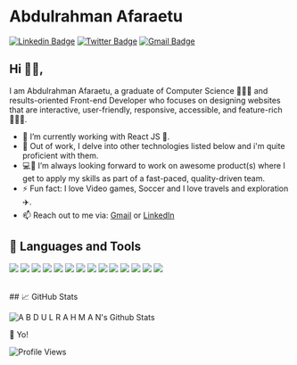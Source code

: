 # Abdulrahman Afaraetu

[![Linkedin Badge](https://img.shields.io/badge/-abdulrahmanafaraetu-blue?style=flat-square&logo=Linkedin&logoColor=white&link=https://www.linkedin.com/in/afaraetu94/)](https://www.linkedin.com/in/afaraetu94/)
[![Twitter Badge](https://img.shields.io/badge/-Abd'rahman-blue?style=flat-square&logo=Twitter&logoColor=white&link=https://twitter.com/_rhammy)](https://twitter.com/_rhammy)
[![Gmail Badge](https://img.shields.io/badge/-afaraeturahman@gmail.com-c14438?style=flat-square&logo=Gmail&logoColor=white&link=mailto:afaraeturahman@gmail.com)](mailto:afaraeturahman@gmail.com)

## Hi 👋🏽,

I am Abdulrahman Afaraetu, a graduate of Computer Science 👨🏽‍🎓 and results-oriented Front-end Developer who focuses on designing websites that are interactive, user-friendly, responsive, accessible, and feature-rich 👨🏽‍💻.

- 🔭 I’m currently working with React JS 💚.
- 🌱 Out of work, I delve into other technologies listed below and i'm quite proficient with them.
- 💻👯 I’m always looking forward to work on awesome product(s) where I get to apply my skills as part of a fast-paced, quality-driven team.
- ⚡ Fun fact: I love Video games, Soccer and I love travels and exploration ✈️.
- 📫 Reach out to me via: [Gmail](mailto:afaraeturahman@gmail.com) or [LinkedIn](https://www.linkedin.com/in/afaraetu94/)

## 🔧 Languages and Tools

![](https://img.shields.io/badge/JavaScript-informational?style=flat&logo=javascript&logoColor=000000&color=238636&labelColor=F7DF1E)
![](https://img.shields.io/badge/React-informational?style=flat&logo=react&logoColor=white&color=238636&labelColor=61DAFB)
![](https://img.shields.io/badge/Redux-informational?style=flat&logo=Redux&logoColor=white&color=238636&labelColor=764ABC)
![](https://img.shields.io/badge/Express-informational?style=flat&logo=express&logoColor=339933&color=238636&labelColor=ffffff)
![](https://img.shields.io/badge/MongoDB-informational?style=flat&logo=mongodb&logoColor=47A248&color=238636&labelColor=000)
![](https://img.shields.io/badge/MySQL-informational?style=flat&logo=mysql&logoColor=ffffff&color=238636&labelColor=4479A1)
![](https://img.shields.io/badge/WordPress-informational?style=flat&logo=wordpress&logoColor=06B6D4&color=238636&labelColor=FFFFFF)
![](https://img.shields.io/badge/WebFlow-informational?style=flat&logo=webflow&logoColor=06B6D4&color=238636&labelColor=FFFFFF)
![](https://img.shields.io/badge/Bootstrap-informational?style=flat&logo=bootstrap&logoColor=ffffff&color=238636&labelColor=7952B3)
![](https://img.shields.io/badge/SCSS-informational?style=flat&logo=sass&logoColor=C76494&color=238636&labelColor=FFFFFF)
![](https://img.shields.io/badge/GIT-informational?style=flat&logo=git&logoColor=ffffff&color=238636&labelColor=F05032)
![](https://img.shields.io/badge/GitHub-informational?style=flat&logo=github&logoColor=ffffff&color=238636&labelColor=181717)
![](https://img.shields.io/badge/VS%20Code-informational?style=flat&logo=visual-studio-code&logoColor=007ACC&color=238636&labelColor=ffffff)
![](https://img.shields.io/badge/Linux-informational?style=flat&logo=linux&logoColor=000000&color=238636&labelColor=FCC624)

<!-- [![wakatime](https://wakatime.com/badge/user/49f0899f-07ec-44d7-854d-b6ce6d9db709.svg)](https://wakatime.com/@49f0899f-07ec-44d7-854d-b6ce6d9db709) -->

<!-- <a href="https://github.com/RahmanC/RahmanC">
  <img height="235px" align="center" src="https://github-readme-stats.vercel.app/api/top-langs/?username=RahmanC&hide=java&title_color=ffffff&text_color=c9cacc&icon_color=2bbc8a&bg_color=1d1f21" />
</a> -->

<!-- [![willianrod's wakatime stats](https://github-readme-stats.vercel.app/api/wakatime?username=rhammy)](https://github.com/anuraghazra/github-readme-stats) -->

<br>
## 📈 GitHub Stats

![A B D U L R A H M A N's Github Stats](https://github-readme-stats.vercel.app/api?username=rahmanC&theme=merko&show_icons=true&custom_title=Activity%20Stats&title_color=40c463&text_color=b9c1c9&bg_color=161b22&hide_border=true&icon_color=40c463)

🥂 Yo!

![Profile Views](https://gpvc.arturio.dev/rahmanC)
